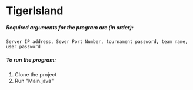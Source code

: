
# TigerIsland

##### Required arguments for the program are (in order): 
```Server IP address, Sever Port Number, tournament password, team name, user password ```

##### To run the program:
1. Clone the project
2. Run "Main.java"



